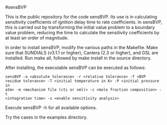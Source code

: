 #sensBVP

This is the public repository for the code sensBVP. Its use is in
calculating sensitivity coefficients of ignition delay time to rate
coefficients. In sensBVP, this is carried out by transforming the
initial value problem to a boundary value problem, reducing the time to
calculate the sensitivity coefficients by at least an order of
magnitude.

In order to install sensBVP, modify the various paths in the Makefile.
Make sure that SUNDIALS (v3.1.1 or higher), Cantera (2.3 or higher), and
GSL are installed. Run make all, followed by make install in the source
directory.

After installing, the executable sensBVP can be executed as follows: 
``` 
sensBVP -a <absolute tolerance> -r <relative tolerance> -f <BVP
residue tolerance> -T <initial temperature in K> -P <initial pressure in
atm> -m <mechanism file (cti or xml)> -c <mole fraction composition> -t
<integration time> -s <enable sensitivity analysis>
```

Execute sensBVP -h for all available options.

Try the cases in the examples directory.
